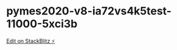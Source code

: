 # pymes2020-v8-ia72vs4k5test-11000-5xci3b

[Edit on StackBlitz ⚡️](https://stackblitz.com/edit/pymes2020-v8-ia72vs4k5test-11000-5xci3b)